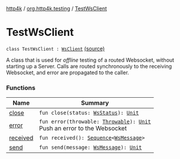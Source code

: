 [http4k](../../index.md) / [org.http4k.testing](../index.md) / [TestWsClient](./index.md)

# TestWsClient

`class TestWsClient : `[`WsClient`](../-ws-client/index.md) [(source)](https://github.com/http4k/http4k/blob/master/http4k-core/src/main/kotlin/org/http4k/testing/wsClient.kt#L25)

A class that is used for *offline* testing of a routed Websocket, without starting up a Server. Calls
are routed synchronously to the receiving Websocket, and error are propagated to the caller.

### Functions

| Name | Summary |
|---|---|
| [close](close.md) | `fun close(status: `[`WsStatus`](../../org.http4k.websocket/-ws-status/index.md)`): `[`Unit`](https://kotlinlang.org/api/latest/jvm/stdlib/kotlin/-unit/index.html) |
| [error](error.md) | `fun error(throwable: `[`Throwable`](https://kotlinlang.org/api/latest/jvm/stdlib/kotlin/-throwable/index.html)`): `[`Unit`](https://kotlinlang.org/api/latest/jvm/stdlib/kotlin/-unit/index.html)<br>Push an error to the Websocket |
| [received](received.md) | `fun received(): `[`Sequence`](https://kotlinlang.org/api/latest/jvm/stdlib/kotlin.sequences/-sequence/index.html)`<`[`WsMessage`](../../org.http4k.websocket/-ws-message/index.md)`>` |
| [send](send.md) | `fun send(message: `[`WsMessage`](../../org.http4k.websocket/-ws-message/index.md)`): `[`Unit`](https://kotlinlang.org/api/latest/jvm/stdlib/kotlin/-unit/index.html) |
